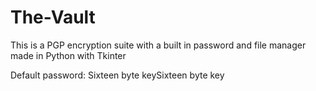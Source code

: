 # The-Vault
This is a PGP encryption suite with a built in password and file manager made in Python with Tkinter


Default password:
Sixteen byte keySixteen byte key
